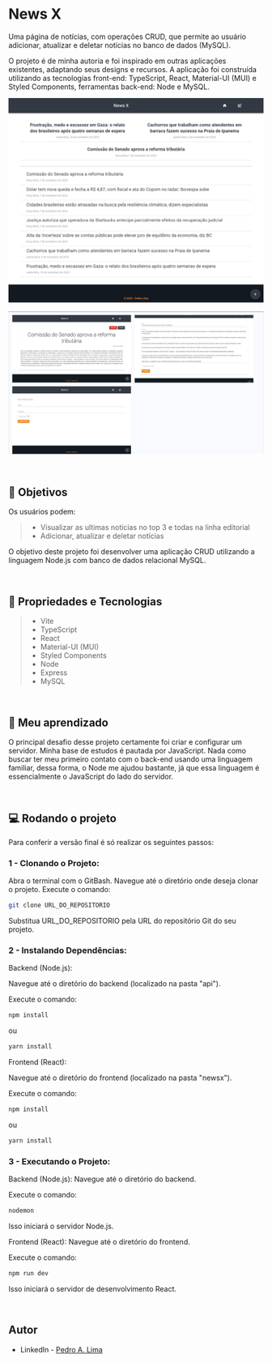 # News X

Uma página de notícias, com operações CRUD, que permite ao usuário adicionar, atualizar e deletar notícias no banco de dados (MySQL).

O projeto é de minha autoria e foi inspirado em outras aplicações existentes, adaptando seus designs e recursos. A aplicação foi construída utilizando as tecnologias front-end: TypeScript, React, Material-UI (MUI) e Styled Components, ferramentas back-end: Node e MySQL.

![#](./newsx/public/Desktop.png)

![#](./newsx/public/Frame%202.png)

</br>

## 🎯 Objetivos

Os usuários podem:
> - Visualizar as ultimas notícias no top 3 e todas na linha editorial
> - Adicionar, atualizar e deletar notícias

O objetivo deste projeto foi desenvolver uma aplicação CRUD utilizando a linguagem Node.js com banco de dados relacional MySQL.

</br>

## 🔧 Propriedades e Tecnologias

> - Vite
> - TypeScript
> - React 
> - Material-UI (MUI)
> - Styled Components
> - Node
> - Express
> - MySQL

</br>

## 🧠 Meu aprendizado

O principal desafio desse projeto certamente foi criar e configurar um servidor. Minha base de estudos é pautada por JavaScript. Nada como buscar ter meu primeiro contato com o back-end usando uma linguagem familiar, dessa forma, o Node me ajudou bastante, já que essa linguagem é essencialmente o JavaScript do lado do servidor.

</br>

## 💻 Rodando o projeto

Para conferir a versão final é só realizar os seguintes passos:

### 1 - Clonando o Projeto:
Abra o terminal com o GitBash.
Navegue até o diretório onde deseja clonar o projeto.
Execute o comando:

```bash
git clone URL_DO_REPOSITORIO
```
Substitua URL_DO_REPOSITORIO pela URL do repositório Git do seu projeto.

### 2 - Instalando Dependências:
Backend (Node.js):

Navegue até o diretório do backend (localizado na pasta "api").

Execute o comando:

```bash
npm install
```
ou
```bash
yarn install
```

Frontend (React):

Navegue até o diretório do frontend (localizado na pasta "newsx").

Execute o comando:

```bash
npm install
```
ou
```bash
yarn install
```

### 3 - Executando o Projeto:
Backend (Node.js):
Navegue até o diretório do backend.

Execute o comando:

```bash
nodemon
```
Isso iniciará o servidor Node.js.

Frontend (React):
Navegue até o diretório do frontend.

Execute o comando:

```bash
npm run dev
```
Isso iniciará o servidor de desenvolvimento React.

</br>

## Autor

- LinkedIn - [Pedro A. Lima](https://www.linkedin.com/in/pedroalima6/)